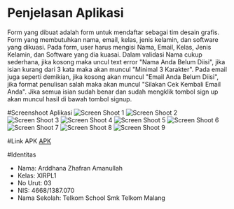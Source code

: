 # Penjelasan Aplikasi
  Form yang dibuat adalah form untuk mendaftar sebagai tim desain grafis. Form yang membutuhkan nama, email, kelas, jenis kelamin, dan software yang dikuasi. Pada form, user harus mengisi Nama,
  Email, Kelas, Jenis Kelamin, dan Software yang dia kuasai. Dalam validasi Nama cukup sederhana, jika kosong maka 
  uncul text error "Nama Anda Belum Diisi", jika isian kurang dari 3 kata maka akan muncul "Minimal 3 Karakter".
  Pada email juga seperti demikian, jika kosong akan muncul "Email Anda Belum Diisi", jika format penulisan salah 
  maka akan muncul "Silakan Cek Kembali Email Anda". Jika semua isian sudah benar dan sudah mengklik tombol sign up akan muncul hasil di bawah tombol signup.
  
#Screenshoot Aplikasi
![Screen Shoot 1](https://docs.google.com/uc?id=0B8vzO9BCgQxud0hXcVIxUXkxdU0)
![Screen Shoot 2](https://docs.google.com/uc?id=0B8vzO9BCgQxucFRJNWpqY2xHaFk)
![Screen Shoot 3](https://docs.google.com/uc?id=0B8vzO9BCgQxuQ3VIaFhFQ2hVZVk)
![Screen Shoot 4](https://docs.google.com/uc?id=0B8vzO9BCgQxuRUh0eTFCV3NHUlk)
![Screen Shoot 5](https://docs.google.com/uc?id=0B8vzO9BCgQxuV05oM1ZNSGRsNkU)
![Screen Shoot 6](https://docs.google.com/uc?id=0B8vzO9BCgQxuVVVSaG9uTmNIUFU)
![Screen Shoot 7](https://docs.google.com/uc?id=0B8vzO9BCgQxuTFA5TGFQRmxCWFU)
![Screen Shoot 8](https://docs.google.com/uc?id=0B8vzO9BCgQxudnkyS0xiMjZYSzA)
![Screen Shoot 9](https://docs.google.com/uc?id=0B8vzO9BCgQxuN1d4NXByTDYzZW8)

#Link APK
[APK](https://drive.google.com/open?id=0B8vzO9BCgQxuWEFkYk1ZbTJJc2M)

#Identitas
* Nama: Arddhana Zhafran Amanullah
* Kelas: XIRPL1
* No Urut: 03
* NIS: 4668/1387.070
* Nama Sekolah: Telkom School Smk Telkom Malang





